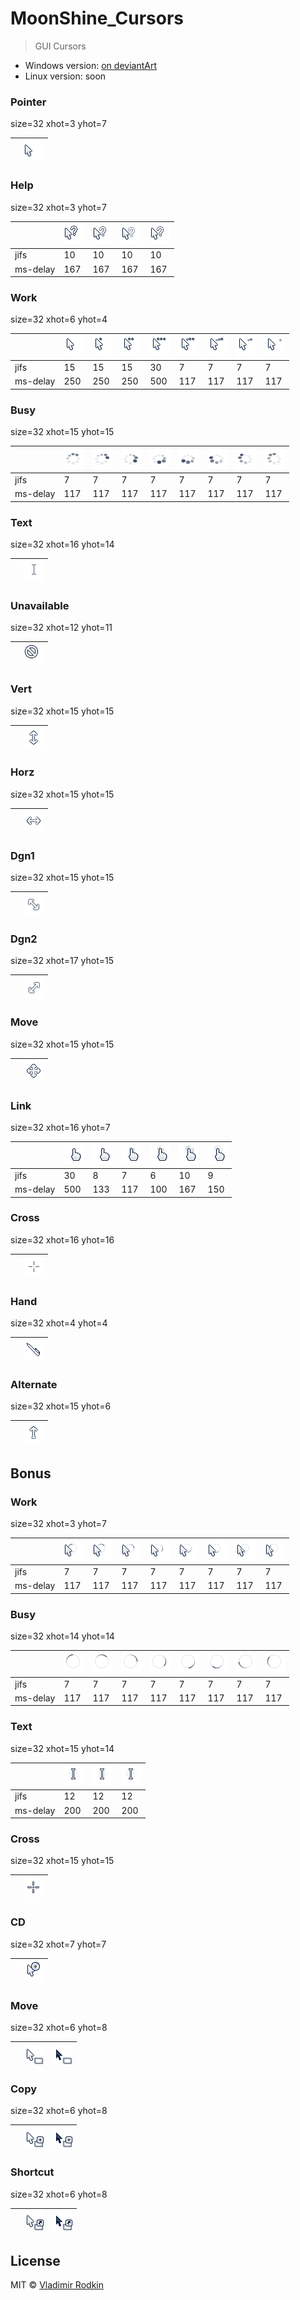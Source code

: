 # MoonShine_Cursors

> GUI Cursors

- Windows version: [on deviantArt](http://fav.me/d6p2nql)
- Linux version: soon

### Pointer
size=32 xhot=3 yhot=7

|  | ![](png/pointer.png) |
| --- | --- |

### Help
size=32 xhot=3 yhot=7

|  | ![](png/help-0.png) | ![](png/help-1.png) | ![](png/help-2.png) | ![](png/help-3.png) |
| --- | --- | --- | --- | --- |
| jifs | 10 | 10 | 10 | 10 |
| ms-delay | 167 | 167 | 167 | 167 |

### Work
size=32 xhot=6 yhot=4

|  | ![](png/work-0.png) | ![](png/work-1.png) | ![](png/work-2.png) | ![](png/work-3.png) | ![](png/work-4.png) | ![](png/work-5.png) | ![](png/work-6.png) | ![](png/work-7.png) |
| --- | --- | --- | --- | --- | --- | --- | --- | --- |
| jifs | 15 | 15 | 15 | 30 | 7 | 7 | 7 | 7 |
| ms-delay | 250 | 250 | 250 | 500 | 117 | 117 | 117 | 117 |

### Busy
size=32 xhot=15 yhot=15

|  | ![](png/busy-0.png) | ![](png/busy-1.png) | ![](png/busy-2.png) | ![](png/busy-3.png) | ![](png/busy-4.png) | ![](png/busy-5.png) | ![](png/busy-6.png) | ![](png/busy-7.png) |
| --- | --- | --- | --- | --- | --- | --- | --- | --- |
| jifs | 7 | 7 | 7 | 7 | 7 | 7 | 7 | 7 |
| ms-delay | 117 | 117 | 117 | 117 | 117 | 117 | 117 | 117 |

### Text
size=32 xhot=16 yhot=14

|  | ![](png/text.png) |
| --- | --- |

### Unavailable
size=32 xhot=12 yhot=11

|  | ![](png/unavailable.png) |
| --- | --- |

### Vert
size=32 xhot=15 yhot=15

|  | ![](png/vert.png) |
| --- | --- |

### Horz
size=32 xhot=15 yhot=15

|  | ![](png/horz.png) |
| --- | --- |

### Dgn1
size=32 xhot=15 yhot=15

|  | ![](png/dgn1.png) |
| --- | --- |

### Dgn2
size=32 xhot=17 yhot=15

|  | ![](png/dgn2.png) |
| --- | --- |

### Move
size=32 xhot=15 yhot=15

|  | ![](png/move.png) |
| --- | --- |

### Link
size=32 xhot=16 yhot=7

|  | ![](png/link-0.png) | ![](png/link-1.png) | ![](png/link-2.png) | ![](png/link-3.png) | ![](png/link-4.png) | ![](png/link-5.png) |
| --- | --- | --- | --- | --- | --- | --- |
| jifs | 30 | 8 | 7 | 6 | 10 | 9 |
| ms-delay | 500 | 133 | 117 | 100 | 167 | 150 |

### Cross
size=32 xhot=16 yhot=16

|  | ![](png/cross.png) |
| --- | --- |

### Hand
size=32 xhot=4 yhot=4

|  | ![](png/hand.png) |
| --- | --- |

### Alternate
size=32 xhot=15 yhot=6

|  | ![](png/alternate.png) |
| --- | --- |


Bonus
-----

### Work
size=32 xhot=3 yhot=7

|  | ![](png/bonus/work-bonus-0.png) | ![](png/bonus/work-bonus-1.png) | ![](png/bonus/work-bonus-2.png) | ![](png/bonus/work-bonus-3.png) | ![](png/bonus/work-bonus-4.png) | ![](png/bonus/work-bonus-5.png) | ![](png/bonus/work-bonus-6.png) | ![](png/bonus/work-bonus-7.png) |
| --- | --- | --- | --- | --- | --- | --- | --- | --- |
| jifs | 7 | 7 | 7 | 7 | 7 | 7 | 7 | 7 |
| ms-delay | 117 | 117 | 117 | 117 | 117 | 117 | 117 | 117 |

### Busy
size=32 xhot=14 yhot=14

|  | ![](png/bonus/busy-bonus-0.png) | ![](png/bonus/busy-bonus-1.png) | ![](png/bonus/busy-bonus-2.png) | ![](png/bonus/busy-bonus-3.png) | ![](png/bonus/busy-bonus-4.png) | ![](png/bonus/busy-bonus-5.png) | ![](png/bonus/busy-bonus-6.png) | ![](png/bonus/busy-bonus-7.png) |
| --- | --- | --- | --- | --- | --- | --- | --- | --- |
| jifs | 7 | 7 | 7 | 7 | 7 | 7 | 7 | 7 |
| ms-delay | 117 | 117 | 117 | 117 | 117 | 117 | 117 | 117 |

### Text
size=32 xhot=15 yhot=14

|  | ![](png/bonus/text-bonus-0.png) | ![](png/bonus/text-bonus-1.png) | ![](png/bonus/text-bonus-2.png) |
| --- | --- | --- | --- |
| jifs | 12 | 12 | 12 |
| ms-delay | 200 | 200 | 200 |

### Cross
size=32 xhot=15 yhot=15

|  | ![](png/bonus/cross-bonus.png) |
| --- | --- |

### CD
size=32 xhot=7 yhot=7

|  | ![](png/bonus/cd-bonus.png) |
| --- | --- |

### Move
size=32 xhot=6 yhot=8

|  | ![](png/bonus/move-ole32.png) | ![](png/bonus/move-p-ole32.png) |
| --- | --- | --- |

### Copy
size=32 xhot=6 yhot=8

|  | ![](png/bonus/copy-ole32.png) | ![](png/bonus/copy-p-ole32.png) |
| --- | --- | --- |

### Shortcut
size=32 xhot=6 yhot=8

|  | ![](png/bonus/shortcut-ole32.png) | ![](png/bonus/shortcut-p-ole32.png) |
| --- | --- | --- |

## License
MIT © [Vladimir Rodkin](https://github.com/VovanR)
